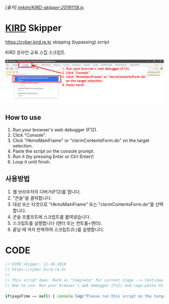 *[출처] [jmkim/KIRD-skipper-20191118.js](https://gist.github.com/jmkim/3ac2a93dded5d172865e58ea4f81313e)*


# [KIRD](https://cyber.kird.re.kr) Skipper 

https://cyber.kird.re.kr skipping (bypassing) script 

KIRD 온라인 교육 스킵 스크립트

![01.png](./src/01.png)

## How to use
1. Run your browser's web debugger (F12).
2. Click "Console".
3. Click "HkmsMainFrame" or "clsrmContentsForm.do" on the target selection.
4. Paste the script on the console prompt.
5. Run it (by pressing Enter or Ctrl-Enter)!
6. Loop it until finish.


## 사용방법
1. 웹 브라우저의 디버거(F12)를 엽니다.
2. "콘솔"을 클릭합니다.
3. 대상 또는 타겟으로 "HkmsMainFrame" 또는 "clsrmContentsForm.do"를 선택합니다.
4. 콘솔 프롬프트에 스크립트를 붙여넣습니다.
5. 스크립트를 실행합니다 (엔터 또는 컨트롤+엔터).
6. 끝날 때 까지 반복하여 스크립트(5.)를 실행합니다.

# CODE 
```javascript
// KIRD skipper, 11-18-2019
// https://cyber.kird.re.kr
//
// This script does: Mark as "Complete" for current stage --> Continue to next stage
// How to use: Run your browser's web debugger (F12) and copy-paste this on its JavaScript console.

if(pageTime == null) { console.log("Please run this script on the target 'HkmcMainFrame (clsrmContentsForm.do)'."); console.log("If you already done it, then unfortunately, this script is not working anymore..."); } else { pageTime = pageTime - 10000000; setBaseTimeCommit(); document.getElementsByClassName("btnNext")[0].onclick(); }

```